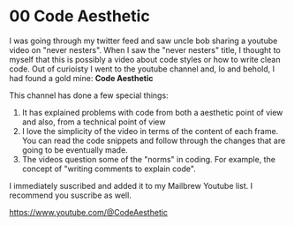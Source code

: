 # 00 Code Aesthetic


I was going through my twitter feed and saw uncle bob sharing a youtube video on "never nesters".
When I saw the "never nesters" title, I thought to myself that this is possibly a video about code styles or how to
write clean code. Out of curioisty I went to the youtube channel and, lo and behold, I had found a gold mine: **Code Aesthetic**

This channel has done a few special things:

1. It has explained problems with code from both a aesthetic point of view and also, from a technical point of view
2. I love the simplicity of the video in terms of the content of each frame. You can read the code snippets and follow through the changes that are going to be eventually made.
3. The videos question some of the "norms" in coding. For example, the concept of "writing comments to explain code".

I immediately suscribed and added it to my Mailbrew Youtube list. I recommend you suscribe as well.

<https://www.youtube.com/@CodeAesthetic>

<!--more-->

